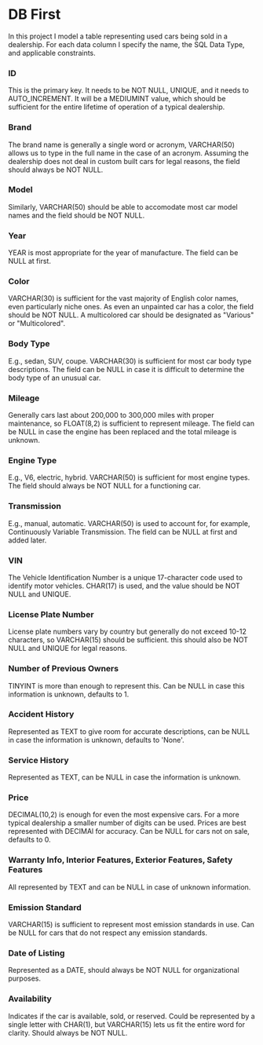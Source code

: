 # DB First

In this project I model a table representing used cars being sold in a dealership. For each data column I specify the name, the SQL Data Type, and applicable constraints.

### ID

This is the primary key. It needs to be NOT NULL, UNIQUE, and it needs to AUTO_INCREMENT. It will be a MEDIUMINT value, which should be sufficient for the entire lifetime of operation of a typical dealership.

### Brand

The brand name is generally a single word or acronym, VARCHAR(50) allows us to type in the full name in the case of an acronym. Assuming the dealership does not deal in custom built cars for legal reasons, the field should always be NOT NULL.

### Model

Similarly, VARCHAR(50) should be able to accomodate most car model names and the field should be NOT NULL.

### Year

YEAR is most appropriate for the year of manufacture. The field can be NULL at first.

### Color

VARCHAR(30) is sufficient for the vast majority of English color names, even particularly niche ones. As even an unpainted car has a color, the field should be NOT NULL. A multicolored car should be designated as "Various" or "Multicolored".

### Body Type

E.g., sedan, SUV, coupe. VARCHAR(30) is sufficient for most car body type descriptions. The field can be NULL in case it is difficult to determine the body type of an unusual car.

### Mileage

Generally cars last about 200,000 to 300,000 miles with proper maintenance, so FLOAT(8,2) is sufficient to represent mileage. The field can be NULL in case the engine has been replaced and the total mileage is unknown.

### Engine Type

E.g., V6, electric, hybrid. VARCHAR(50) is sufficient for most engine types. The field should always be NOT NULL for a functioning car.

### Transmission

E.g., manual, automatic. VARCHAR(50) is used to account for, for example, Continuously Variable Transmission. The field can be NULL at first and added later.

### VIN

The Vehicle Identification Number is a unique 17-character code used to identify motor vehicles. CHAR(17) is used, and the value should be NOT NULL and UNIQUE.

### License Plate Number

License plate numbers vary by country but generally do not exceed 10-12 characters, so VARCHAR(15) should be sufficient. this should also be NOT NULL and UNIQUE for legal reasons.

### Number of Previous Owners

TINYINT is more than enough to represent this. Can be NULL in case this information is unknown, defaults to 1.

### Accident History

Represented as TEXT to give room for accurate descriptions, can be NULL in case the information is unknown, defaults to 'None'.

### Service History

Represented as TEXT, can be NULL in case the information is unknown.

### Price

DECIMAL(10,2) is enough for even the most expensive cars. For a more typical dealership a smaller number of digits can be used. Prices are best represented with DECIMAl for accuracy. Can be NULL for cars not on sale, defaults to 0.

### Warranty Info, Interior Features, Exterior Features, Safety Features

All represented by TEXT and can be NULL in case of unknown information.

### Emission Standard

VARCHAR(15) is sufficient to represent most emission standards in use. Can be NULL for cars that do not respect any emission standards.

### Date of Listing

Represented as a DATE, should always be NOT NULL for organizational purposes.

### Availability

Indicates if the car is available, sold, or reserved. Could be represented by a single letter with CHAR(1), but VARCHAR(15) lets us fit the entire word for clarity. Should always be NOT NULL.